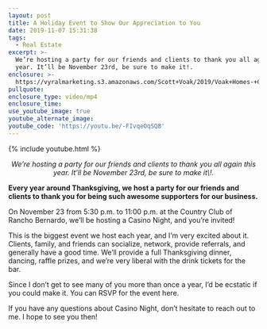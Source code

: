 ```yaml
---
layout: post
title: A Holiday Event to Show Our Appreciation to You
date: 2019-11-07 15:31:38
tags:
  - Real Estate
excerpt: >-
  We’re hosting a party for our friends and clients to thank you all again this
  year. It’ll be November 23rd, be sure to make it!.
enclosure: >-
  https://vyralmarketing.s3.amazonaws.com/Scott+Voak/2019/Voak+Homes-+Client+Party.mp4
pullquote:
enclosure_type: video/mp4
enclosure_time:
use_youtube_image: true
youtube_alternate_image:
youtube_code: 'https://youtu.be/-FIvqeOqSQ8'
---
```


{% include youtube.html %}

<p style="text-align: center;"><em>We’re hosting a party for our friends and clients to thank you all again this year. It’ll be November 23rd, be sure to make it\!.</em></p>

**Every year around Thanksgiving, we host a party for our friends and clients to thank you for being such awesome supporters for our business.**

On November 23 from 5:30 p.m. to 11:00 p.m. at the Country Club of Rancho Bernardo, we’ll be hosting a Casino Night, and you’re invited\!&nbsp;

This is the biggest event we host each year, and I’m very excited about it. Clients, family, and friends can socialize, network, provide referrals, and generally have a good time. We’ll provide a full Thanksgiving dinner, dancing, raffle prizes, and we’re very liberal with the drink tickets for the bar.

Since I don’t get to see many of you more than once a year, I’d be ecstatic if you could make it. You can RSVP for the event here.

If you have any questions about Casino Night, don’t hesitate to reach out to me. I hope to see you then\!